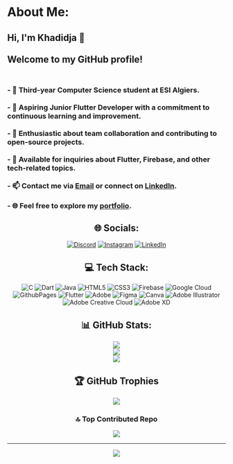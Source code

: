 # About Me:
## Hi, I'm Khadidja 👋<br><br>Welcome to my GitHub profile!<br><br>
<h3>
  - 🔭 Third-year Computer Science student at ESI Algiers.<br><br>    
  - 🌱 Aspiring Junior Flutter Developer with a commitment to continuous learning and improvement.<br><br>      
  - 👯 Enthusiastic about team collaboration and contributing to open-source projects.<br><br>  
  - 💬 Available for inquiries about Flutter, Firebase, and other tech-related topics.<br><br>      
  - 📫 Contact me via <a href="mailto:khadidjadrf@gmail.com">Email</a> or connect on <a href="https://www.linkedin.com/in/djerfi-fatma/">LinkedIn</a>.<br><br>
  - 🌐 Feel free to explore my <a href="https://bento.me/fatmadjerfi">portfolio</a>.
</h3>

<div align="center">
  
## 🌐 Socials:
[![Discord](https://img.shields.io/badge/Discord-%237289DA.svg?logo=discord&logoColor=white)](https://discord.gg/khadidjadjerfi_33981) 
[![Instagram](https://img.shields.io/badge/Instagram-%23E4405F.svg?logo=Instagram&logoColor=white)](https://instagram.com/pseudeaa) 
[![LinkedIn](https://img.shields.io/badge/LinkedIn-%230077B5.svg?logo=linkedin&logoColor=white)](https://www.linkedin.com/in/djerfi-fatma/)

## 💻 Tech Stack:
![C](https://img.shields.io/badge/c-%2300599C.svg?style=for-the-badge&logo=c&logoColor=white) 
![Dart](https://img.shields.io/badge/dart-%230175C2.svg?style=for-the-badge&logo=dart&logoColor=white) 
![Java](https://img.shields.io/badge/java-%23ED8B00.svg?style=for-the-badge&logo=openjdk&logoColor=white) 
![HTML5](https://img.shields.io/badge/html5-%23E34F26.svg?style=for-the-badge&logo=html5&logoColor=white) 
![CSS3](https://img.shields.io/badge/css3-%231572B6.svg?style=for-the-badge&logo=css3&logoColor=white) 
![Firebase](https://img.shields.io/badge/firebase-%23039BE5.svg?style=for-the-badge&logo=firebase) 
![Google Cloud](https://img.shields.io/badge/GoogleCloud-%234285F4.svg?style=for-the-badge&logo=google-cloud&logoColor=white) 
![GithubPages](https://img.shields.io/badge/github%20pages-121013?style=for-the-badge&logo=github&logoColor=white) 
![Flutter](https://img.shields.io/badge/Flutter-%2302569B.svg?style=for-the-badge&logo=Flutter&logoColor=white) 
![Adobe](https://img.shields.io/badge/adobe-%23FF0000.svg?style=for-the-badge&logo=adobe&logoColor=white) 
![Figma](https://img.shields.io/badge/figma-%23F24E1E.svg?style=for-the-badge&logo=figma&logoColor=white) 
![Canva](https://img.shields.io/badge/Canva-%2300C4CC.svg?style=for-the-badge&logo=Canva&logoColor=white) 
![Adobe Illustrator](https://img.shields.io/badge/adobe%20illustrator-%23FF9A00.svg?style=for-the-badge&logo=adobe%20illustrator&logoColor=white) 
![Adobe Creative Cloud](https://img.shields.io/badge/Adobe%20Creative%20Cloud-DA1F26.svg?style=for-the-badge&logo=Adobe%20Creative%20Cloud&logoColor=white) 
![Adobe XD](https://img.shields.io/badge/Adobe%20XD-470137?style=for-the-badge&logo=Adobe%20XD&logoColor=#FF61F6)

## 📊 GitHub Stats:
![](https://github-readme-stats.vercel.app/api?username=fatmakhadidja&theme=dark&hide_border=false&include_all_commits=false&count_private=false)<br/>
![](https://github-readme-streak-stats.herokuapp.com/?user=fatmakhadidja&theme=dark&hide_border=false)<br/>
![](https://github-readme-stats.vercel.app/api/top-langs/?username=fatmakhadidja&theme=dark&hide_border=false&include_all_commits=false&count_private=false&layout=compact)

## 🏆 GitHub Trophies
![](https://github-profile-trophy.vercel.app/?username=fatmakhadidja&theme=radical&no-frame=false&no-bg=true&margin-w=4)

### 🔝 Top Contributed Repo
![](https://github-contributor-stats.vercel.app/api?username=fatmakhadidja&limit=5&theme=dark&combine_all_yearly_contributions=true)

---
[![](https://visitcount.itsvg.in/api?id=fatmakhadidja&icon=0&color=0)](https://visitcount.itsvg.in)

</div>

<!-- Proudly created with GPRM ( https://gprm.itsvg.in ) -->
